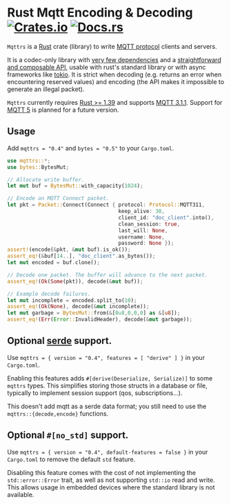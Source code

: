 # Rust Mqtt Encoding & Decoding  [![Crates.io](https://img.shields.io/crates/l/mqttrs)](LICENSE) [![Docs.rs](https://docs.rs/mqttrs/badge.svg)](https://docs.rs/mqttrs/*/mqttrs/)

`Mqttrs` is a [Rust](https://www.rust-lang.org/) crate (library) to write [MQTT
protocol](https://mqtt.org/) clients and servers.

It is a codec-only library with [very few dependencies](Cargo.toml) and a [straightforward and
composable API](https://docs.rs/mqttrs/*/mqttrs/), usable with rust's standard library or with async
frameworks like [tokio](https://tokio.rs/). It is strict when decoding (e.g. returns an error when
encountering reserved values) and encoding (the API makes it impossible to generate an illegal
packet).

`Mqttrs` currently requires [Rust >= 1.39](https://www.rust-lang.org/learn/get-started) and supports
[MQTT 3.1.1](http://docs.oasis-open.org/mqtt/mqtt/v3.1.1/os/mqtt-v3.1.1-os.html). Support for [MQTT
5](https://docs.oasis-open.org/mqtt/mqtt/v5.0/os/mqtt-v5.0-os.html) is planned for a future version.


## Usage

Add `mqttrs = "0.4"` and `bytes = "0.5"` to your `Cargo.toml`.

```rust
use mqttrs::*;
use bytes::BytesMut;

// Allocate write buffer.
let mut buf = BytesMut::with_capacity(1024);

// Encode an MQTT Connect packet.
let pkt = Packet::Connect(Connect { protocol: Protocol::MQTT311,
                                    keep_alive: 30,
                                    client_id: "doc_client".into(),
                                    clean_session: true,
                                    last_will: None,
                                    username: None,
                                    password: None });
assert!(encode(&pkt, &mut buf).is_ok());
assert_eq!(&buf[14..], "doc_client".as_bytes());
let mut encoded = buf.clone();

// Decode one packet. The buffer will advance to the next packet.
assert_eq!(Ok(Some(pkt)), decode(&mut buf));

// Example decode failures.
let mut incomplete = encoded.split_to(10);
assert_eq!(Ok(None), decode(&mut incomplete));
let mut garbage = BytesMut::from(&[0u8,0,0,0] as &[u8]);
assert_eq!(Err(Error::InvalidHeader), decode(&mut garbage));
```

## Optional [serde](https://serde.rs/) support.

Use  `mqttrs = { version = "0.4", features = [ "derive" ] }` in your `Cargo.toml`.

Enabling this features adds `#[derive(Deserialize, Serialize)]` to some `mqttrs` types. This
simplifies storing those structs in a database or file, typically to implement session support (qos,
subscriptions...).

This doesn't add mqtt as a serde data format; you still need to use the `mqttrs::{decode,encode}`
functions.

## Optional `#[no_std]` support.

Use `mqttrs = { version = "0.4", default-features = false }` in your `Cargo.toml` to remove the
default `std` feature.

Disabling this feature comes with the cost of not implementing the `std::error::Error` trait,
as well as not supporting `std::io` read and write. This allows usage in embedded devices
where the standard library is not available.
